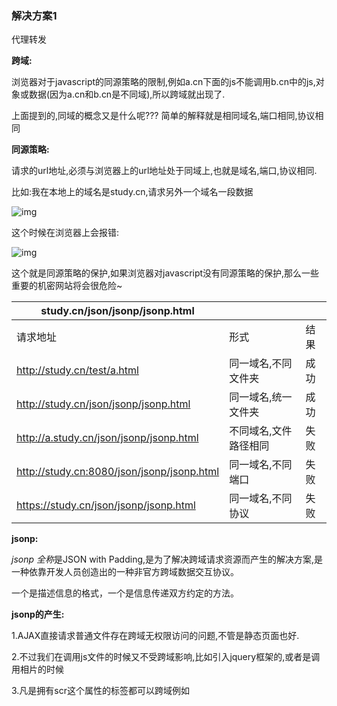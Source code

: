 ### 解决方案1

代理转发

**跨域:**

浏览器对于javascript的同源策略的限制,例如a.cn下面的js不能调用b.cn中的js,对象或数据(因为a.cn和b.cn是不同域),所以跨域就出现了.

上面提到的,同域的概念又是什么呢??? 简单的解释就是相同域名,端口相同,协议相同

 

**同源策略:**

请求的url地址,必须与浏览器上的url地址处于同域上,也就是域名,端口,协议相同.

比如:我在本地上的域名是study.cn,请求另外一个域名一段数据

![img](https://images2015.cnblogs.com/blog/825922/201510/825922-20151028230107904-1333387603.png)

这个时候在浏览器上会报错:

![img](https://images2015.cnblogs.com/blog/825922/201510/825922-20151028230247091-934044692.png)

这个就是同源策略的保护,如果浏览器对javascript没有同源策略的保护,那么一些重要的机密网站将会很危险~

| study.cn/json/jsonp/jsonp.html             |                       |      |
| ------------------------------------------ | --------------------- | ---- |
| 请求地址                                   | 形式                  | 结果 |
| http://study.cn/test/a.html                | 同一域名,不同文件夹   | 成功 |
| http://study.cn/json/jsonp/jsonp.html      | 同一域名,统一文件夹   | 成功 |
| http://a.study.cn/json/jsonp/jsonp.html    | 不同域名,文件路径相同 | 失败 |
| http://study.cn:8080/json/jsonp/jsonp.html | 同一域名,不同端口     | 失败 |
| https://study.cn/json/jsonp/jsonp.html     | 同一域名,不同协议     | 失败 |

 

 

 

 

 

 

 

**jsonp:**

*jsonp* *全称*是JSON with Padding,是为了解决跨域请求资源而产生的解决方案,是一种依靠开发人员创造出的一种非官方跨域数据交互协议。

一个是描述信息的格式，一个是信息传递双方约定的方法。

**jsonp的产生:**

1.AJAX直接请求普通文件存在跨域无权限访问的问题,不管是静态页面也好.

2.不过我们在调用js文件的时候又不受跨域影响,比如引入jquery框架的,或者是调用相片的时候

3.凡是拥有scr这个属性的标签都可以跨域例如<script><img><iframe>

4.如果想通过纯web端跨域访问数据只有一种可能,那就是把远程服务器上的数据装进js格式的文件里.

5.而json又是一个轻量级的数据格式,还被js原生支持

6.为了便于客户端使用数据，逐渐形成了一种非正式传输协议，人们把它称作JSONP，该协议的一个要点就是允许用户传递一个callback 参数给服务端，

demo1:**基于script标签实现跨域**

举个例子:我在http://study.cn/json/jsonp/jsonp_2.html下请求一个远程的js文件

```
 1 <!DOCTYPE html>
 2 <html>
 3 <head>
 4 <meta charset="UTF-8">
 5 <title>Insert title here</title>
 6 
 7 <script type="text/javascript">
 8     var message = function(data) {
 9         alert(data[1].title);
10     };
11 </script>
12 
13 <script type="text/javascript" src="http://web.cn/js/message.js"></script>
14 </head>
15 <body>
16 <div id='testdiv'></div>
17 </body>
18 </html>
```



远程的message.js文件是

```
 1 message([
 2      {"id":"1", "title":"天津新闻联播，雷人搞笑的男主持人"},
 3      {"id":"2", "title":"楼市告别富得流油 专家:房价下跌是大概率事件"},
 4      {"id":"3", "title":"法国人关注时事 八成年轻人每天阅读新闻"},
 5      {"id":"4", "title":"新闻中的历史,历史中的新闻"},
 6      {"id":"5", "title":"东阳新闻20140222"},
 7      {"id":"6", "title":"23个职能部门要增加新闻发布频次"},
 8      {"id":"7", "title":"《贵州新闻联播》 中国美丽乡村"},
 9      {"id":"8", "title":"朝韩离散家属团聚首轮活动结束"},
10      {"id":"9", "title":"索契冬奥会一天曝出两例兴奋剂事件"},
11      {"id":"10", "title":"今天中国多地仍将出现中度霾"}
12  ]);
```

 

这个时候我们得到的相应头是:

![img](https://images2015.cnblogs.com/blog/825922/201510/825922-20151029001049279-2032395919.png)

这样就实现跨域成功了,因为服务端返回数据时会将这个callback参数(message)作为函数名来包裹住JSON数据，这样客户端就可以随意定制自己的函数来自动处理返回数据了。

demo2: **基于script标签实现跨域**

让远程js知道它应该调用的本地函数叫什么名字,只要服务端提供的js脚本是动态生成的就好了,这样前台只需要传一个callback参数过去告诉服务端,我需要XXX代码,于是服务端就会得到相应了.

例如 在http://study.cn/json/jsonp/jsonp_3.html页面请求 http://192.168.31.137/train/test/jsonpthree

```
 1 <!DOCTYPE html>
 2 <html>
 3 <head>
 4 <meta charset="UTF-8">
 5 <title>Insert title here</title>
 6 
 7 <script type="text/javascript">
 8     var messagetow = function(data){
 9         alert(data);
10     };
11     var url = "http://192.168.31.137/train/test/jsonpthree?callback=messagetow";
12     var script = document.createElement('script'); 
13     script.setAttribute('src', url); 
14     document.getElementsByTagName('head')[0].appendChild(script);
15 </script>
16 </head>
17 <body>
18 </body>
19 </html>
```

![复制代码](https://common.cnblogs.com/images/copycode.gif)

 

得到的响应头是:

![img](https://images2015.cnblogs.com/blog/825922/201510/825922-20151029003309607-494083121.png)

demo3:  **基于jquery跨域**

那么如何用jquery来实现我们的跨域呢???jquery已经把跨域封装到ajax上了,而且封装得非常的好,使用起来也特别方便

如果是一般的ajax请求:

![复制代码](https://common.cnblogs.com/images/copycode.gif)

```
 1     $.ajax({
 2         url:'http://192.168.31.137/train/test/testjsonp',
 3         type : 'get',
 4         dataType : 'text',
 5         success:function(data){
 6             alert(data);
 7         },
 8         error:function(data){
 9             alert(2);
10         }        
11     });
```

![复制代码](https://common.cnblogs.com/images/copycode.gif)

 

那么在浏览器中会报错:

![img](https://images2015.cnblogs.com/blog/825922/201510/825922-20151029003601341-283881033.png)

 

jsonp形式的ajax请求:并且通过get请求的方式传入参数,注意:跨域请求是只能是get请求不能使用post请求

![复制代码](https://common.cnblogs.com/images/copycode.gif)

```
 1 <!DOCTYPE html>
 2 <html>
 3 <head>
 4 <meta charset="UTF-8">
 5 <title>Insert title here</title>
 6 <script type="text/javascript" src="./js/jquery.js"></script>
 7 <script type="text/javascript">
 8 $(document).ready(function(){
 9     var name = 'chenshishuo';
10     var sex = 'man';
11     var address = 'shenzhen';
12     var looks = 'handsome ';
13      $.ajax({
14          type : 'get',
15          url:'http://192.168.31.137/train/test/testjsonp',
16         data : {
17             name : name,
18             sex : sex,
19             address : address,
20             looks : looks,
21         },
22         cache :false,
23         jsonp: "callback",
24         jsonpCallback:"success",
25         dataType : 'jsonp',
26         success:function(data){
27             alert(data);
28         },
29         error:function(data){
30             alert('error');
31         }        
32     });
33 });
34 </script>
35 </head>
36 <body>
37 <input id='inputtest' value='546' name='inputtest'>
38 <div id='testdiv'></div>
39 </body>
40 </html>
```

![复制代码](https://common.cnblogs.com/images/copycode.gif)

 

```
jsonp 传递给请求处理程序或页面的，用以获得jsonp回调函数名的参数名(默认为:callback)
jsonpCallback 自定义的jsonp回调函数名称，默认为jQuery自动生成的随机函数名
```

看看请求头和相应头吧

请求头:jquery会自动带入callback参数,当服务端获取到这个参数后,返回回来.(响应头)

![img](https://images2015.cnblogs.com/blog/825922/201510/825922-20151029004223466-686609124.png)

![img](https://images2015.cnblogs.com/blog/825922/201510/825922-20151029004645247-1965441012.png)

现在是不是明白了跨域的基本原理,和基本的使用方法呢??

上面我们说到img中的src可以自动调用远程图片的(这个比较简单我在这里就不说了)

还有ifram请求:

基于iframe实现的跨域要求两个域具有aa.xx.com,bb.xx.com 这种特点，

也就是两个页面必须属于一个基础域（例如都是xxx.com)，使用同一协议和同一端口，这样在两个页面中同时添加document.domain，就可以实现父页面调用子页面的函数

要点就是 :**通过修改document.domain来跨子域**

demo4: **通过iframe来跨子域**

http://a.study.cn/a.html 请求 http://b.study.cn/b.html

在a.html:

![复制代码](https://common.cnblogs.com/images/copycode.gif)

```
 1 <!DOCTYPE html>
 2 <html>
 3 <head>
 4 <meta charset="UTF-8">
 5 <title>Insert title here</title>
 6         <script type="text/javascript">
 7             document.domain = 'study.cn';
 8             function test() {
 9                 alert(document.getElementById('a').contentWindow);
10             }
11         </script>
12 </head>
13 <body>
14     <iframe id='a' src='http://b.study.cn/b.html' onload='test()'>
15 </body>
16 </html>
```

![复制代码](https://common.cnblogs.com/images/copycode.gif)

 

 在b.html:

![复制代码](https://common.cnblogs.com/images/copycode.gif)

```
 1 <!DOCTYPE html>
 2 <html>
 3 <head>
 4 <meta charset="UTF-8">
 5 <title>Insert title here</title>
 6 
 7 <script type="text/javascript">
 8 document.domain = 'study.cn';
 9 </script>
10 </head>
11 <body>
12     我是b.study.cn的body
13 </body>
14 </html>
```

![复制代码](https://common.cnblogs.com/images/copycode.gif)

 

 运行效果截图:

![img](https://images2015.cnblogs.com/blog/825922/201510/825922-20151029011335544-1456383564.png)

我们就可以通过js访问到iframe中的各种属性和对象了

如果你想在http://a.study.cn/a.html页面中通过ajax直接请求页面http://b.study.cn/b.html，即使你设置了相同的document.domain也还是不行的.

所以修改document.domain的方法只适用于不同子域的框架(父类与子类)间的交互。

如果想通过使用ajax的方法去与不同子域间的数据交互或者是js调用，只有两种方法,一种是使用jsonp的方法外，还有一种是使用iframe来做一个代理。

原理就是让这个 iframe载入一个与你想要通过ajax获取数据的目标页面处在相同的域的页面，所以这个iframe中的页面是可以正常使用ajax去获取你要的数据 的，

然后就是通过我们刚刚讲得修改document.domain的方法，让我们能通过js完全控制这个iframe，这样我们就可以让iframe去发 送ajax请求，然后收到的数据我们也可以获得了。

 

上面的所有知识点,应该可以解决第一开始提出的问题了吧.